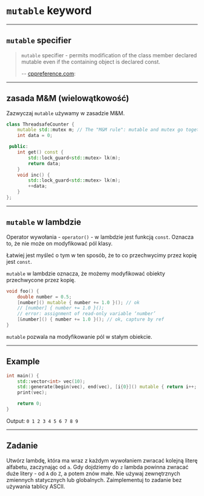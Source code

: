 <!-- .slide: data-background="#111111" -->

# `mutable` keyword

___

## `mutable` specifier

> `mutable` specifier - permits modification of the class member declared mutable even if the containing object is declared const.
>
> -- [cppreference.com](https://en.cppreference.com/w/cpp/language/cv):

___

## zasada M&M (wielowątkowość)

Zazwyczaj `mutable` używamy w zasadzie M&M.

```cpp
class ThreadsafeCounter {
    mutable std::mutex m; // The "M&M rule": mutable and mutex go together
    int data = 0;

 public:
    int get() const {
        std::lock_guard<std::mutex> lk(m);
        return data;
    }
    void inc() {
        std::lock_guard<std::mutex> lk(m);
        ++data;
    }
};
```

___

## `mutable` w lambdzie

Operator wywołania - `operator()` - w lambdzie jest funkcją `const`. Oznacza to, że nie może on modyfikować pól klasy.
<!-- .element: class="fragment fade-in" -->

Łatwiej jest myśleć o tym w ten sposób, że to co przechwycimy przez kopię jest `const`.
<!-- .element: class="fragment fade-in" -->

`mutable` w lambdzie oznacza, że możemy modyfikować obiekty przechwycone przez kopię.
<!-- .element: class="fragment fade-in" -->

```cpp
void foo() {
    double number = 0.5;
    [number]() mutable { number += 1.0 }(); // ok
    // [number] { number += 1.0 }();
    // error: assignment of read-only variable ‘number’
    [&number]() { number += 1.0 }(); // ok, capture by ref
}
```
<!-- .element: class="fragment fade-in" -->

`mutable` pozwala na modyfikowanie pól w stałym obiekcie.
<!-- .element: class="fragment fade-in" -->

___

## Example

```cpp
int main() {
    std::vector<int> vec(10);
    std::generate(begin(vec), end(vec), [i{0}]() mutable { return i++; });
    print(vec);

    return 0;
}
```

Output: `0 1 2 3 4 5 6 7 8 9`

___

## Zadanie

Utwórz lambdę, która ma wraz z każdym wywołaniem zwracać kolejną literę alfabetu, zaczynając od `a`. Gdy dojdziemy do `z` lambda powinna zwracać duże litery - od `A` do `Z`, a potem znów małe. Nie używaj zewnętrznych zmiennych statycznych lub globalnych. Zaimplementuj to zadanie bez używania tablicy ASCII.
